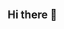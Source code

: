 ## Hi there 👋

<!--
**FakeNotess/FakeNotess** is a ✨ _special_ ✨ repository because its `README.md` (this file) appears on your GitHub profile.

Here are some ideas to get you started:

#- 🔭 I’m currently in between projects
#- 🌱 I’m currently learning C++
#- 👯 I’m looking to collaborate on a Unreal Engine game
#- 🤔 I’m looking for help with unreal development
#- 💬 Ask me about ...
#- 📫 How to reach me: ...
#- 😄 Pronouns: ...
#- ⚡ Fun fact: ...
-->
